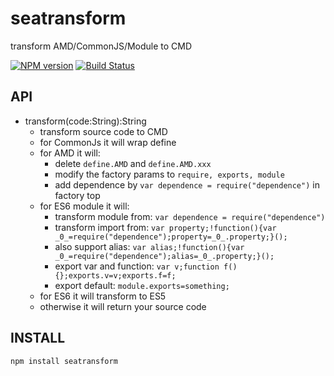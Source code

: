 seatransform
============

transform AMD/CommonJS/Module to CMD

[![NPM version](https://badge.fury.io/js/seatransform.png)](https://npmjs.org/package/seatransform)
[![Build Status](https://travis-ci.org/seajs/seatransform.svg?branch=master)](https://travis-ci.org/seajs/seatransform)

## API

* transform(code:String):String
  * transform source code to CMD
  * for CommonJs it will wrap define
  * for AMD it will:
    * delete `define.AMD` and `define.AMD.xxx`
    * modify the factory params to `require, exports, module`
    * add dependence by `var dependence = require("dependence")` in factory top
  * for ES6 module it will:
    * transform module from: `var dependence = require("dependence")`
    * transform import from: `var property;!function(){var _0_=require("dependence");property=_0_.property;}();`
    * also support alias: `var alias;!function(){var _0_=require("dependence");alias=_0_.property;}();`
    * export var and function: `var v;function f(){};exports.v=v;exports.f=f;`
    * export default: `module.exports=something;`
  * for ES6 it will transform to ES5
  * otherwise it will return your source code
  
## INSTALL

```
npm install seatransform
```